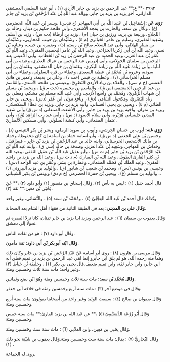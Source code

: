 ٣٩٩٢ -** ع:** عبد الرحمن بن يزيد بن جابر الأزدي (١) ، أبو عتبة السلمي الدمشقي الداراني، أخو يزيد بن يزيد بن جابر، ووالد عَبد اللَّهِ بْن عَبْد الرَّحْمَنِ بْن يزيد بْن جابر.

**رَوَى عَن:** إِسْمَاعِيل بْن عُبَيد اللَّه بن أَبي المهاجر (خ قدس) ،وبسر بْن عُبَيد اللَّه الحضرمي (ع) ، وبلال بن سعد، والحارث بن يمجد الأشعري، وأبي طلحة حكيم بن دينار، وخالد بن اللجلاج، وربيعة بن يزيد، ورزيق بن حيان (م) ، وزيد بن أرطاة (دت س) ، وزيد بن أسلم، وسَعِيد المقبري، وسليم بن عامر الخبائري (م ٤) ، وسُلَيْمان بن حبيب المحاربي، وسُلَيْمان بن يسار الهلالي، وأبي عبد السلام صالح بْن رستم (د) ، وضمرة بن حبيب، وعبادة بْن نسي، وعبد اللَّه بْن أَبي زكريا الخزاعي، وعبد الله بْن عامر اليحصبي المقرئ، وعبد اللَّهِ بْن عُمَر بْن عبد العزيز، وعبد الحميد بن عبد الرحمن بْن زيد بْن الخطاب، وأبي الأعيس عبد الرحمن بن سلمان الخولاني، وأبي إدريس عبد الرحمن بن عراك العذري، وعبدة بن أَبي لبابة، وأبي زيادة عُبَيد اللَّهِ بن زيادة البكري، وعثمان بن حيان الدمشقي، وعثمان بن أَبي سودة، وعروة بْن مُحَمَّدِ بْنِ عطية السعدي، وعطاء بن قرة السلولي، وعطاء بن أَبي مسلم الخراساني (د) ، وعطية بن قيس (خت د) ، وعلي بن بذيمة، وعمير بن هانئ العنسي (خ م سي) ، والعلاء بن زياد الأزدي البَصْرِيّ، وعيسى بن طلحة الأسدي، والقاسم بن عبد الرحمن الدمشقي (س ق) ، والقاسم بن مخيمرة (خت م ق) ، ومحمد بْن مسلم بْن شهاب الزُّهْرِيّ، ومُحَمَّد بن واسع الأزدي، وأبي عُبَيد الله مسلم بن مشكم، ومعلى بن زياد البَصْرِيّ، ومكحول الشامي (دق) ، ونافع مولى ابن عُمَر (دس) ، ويحيى بن جابر الطائي (م ٤) ، ويحيى بن يحيى الغساني، وأبيه يزيد بن جابر، ويزيد بن عطاء السكسكي، ويزيد بن نمران، وأخيه يزيد بن يزيد بن جابر، وأبي الأشعث الصنعاني (د س ق) وأبي سَعِيد المدني جليسأبي هُرَيْرة، وأبي سلام الأسود (د س) ، وأبي عبد رب الزاهد (ق) ، وأبي عثمان الصنعاني، وأبي كبشة السلولي، وأبي مسكين الأَنْصارِيّ.

**رَوَى عَنه:** أيوب بن حسان الجرشي، وأيوب بن سويد الرملي، وبشر بْن بكر التنيسي (د) ، وحسين بْن علي الجعفي (د س ق) ، وأبو أسامة حماد بن أسامة إن كان محفوظا، وحماد بن مالك الأشجعي الحرستاني، وابنه خالد بن عبد الرَّحْمَنِ بْن يزيد بْن جَابِر - فيما قيل، وخداش بن المهاجر، وسَعِيد بْن عَبْد العزيز، وصدقة بن خالد (سي ق) ، وابنه عَبد اللَّهِ بْن عَبْد الرَّحْمَنِ بْن يزيد بْن جابر (م ت س) ، وأبو عقيل عَبد اللَّهِ بْن عقيل الثقفي، وعبد الله بْن كثير القارئ الطويل، وعبد الله بْن المبارك (م د ت س) ، وعبد الله بن يزيد بن راشد المقرئ، وعبد الملك بْن مُحَمَّد الصنعاني، وعمارة بن بشر، وعُمَر بن عبد الواحد (دس) ، وعيسى بن يونس (دس) ، ومحمد بْن شعيب بْن شابور (ق) ، والوليد بن مزيد البيروتي (د) ، والوليد بن مسلم (ع) ، ويحيى بْن حمزة الحضرمي (خ م دق) ويونس بْن بكير الشيباني.

قال أحمد حنبل (١) : ليس به بأس (٢) .وَقَال إسحاق بن منصور (١) وأبو داود (٢) ،** عَنْ يَحْيَى بْن معين:** ثقة (٣) .

وكذلك قال أحمد بْن عَبد الله العِجْلِيّ (٤) ، ومُحَمَّد بْن سعد (٥) ، والنَّسَائي، وغير واحد.

**وَقَال علي بن المديني:** يعد في الطبقة الثانية من فقهاء أهل الشام بعد الصحابة.

وَقَال يعقوب بن سفيان (٦) : عبد الرحمن ويزيد ابنا يزيد بن جابر ثقتان، كانا نزلا البصرة ثم تحولا إلى دمشق.

وَقَال أبو داود (٧) : هو من ثقات الناس.

**وَقَال ابْنه أبو بكر بْن أَبي داود:** ثقة مأمون.

وَقَال موسى بن هارون (٨) : روى أبو أسامة عَنْ عَبْدِ الرَّحْمَنِ بْن يزيد بن جابر وكان ذلك وهما منه رحمه الله، هو لم يلق ابن جابرو إنما لقي عبد الرحمن بن يزيد بن تميم فظن أنه ابن جابر، وابن جابر ثقة، وابن تميم ضعيف.قال يحيى بن بكير (١) ، وخليفة بْن خياط (٢) وغير واحد: مات سنة ثلاث وخمسين ومئة.

**وَقَال مُحَمَّد بْن سعد:** مات سنة ثلاث وخمسين ومئة وهُوَ ابْن بضع وثمانين.

وَقَال في موضع آخر (٣) : مات سنة أربع وخمسين ومئة في خلافة أبي جعفر.

وَقَال صفوان بن صالح (٤) : سمعت الوليد وغير واحد من أصحابنا يقولون: مات سنة أربع وخمسين ومئة.

وَقَال أَبُو زُرْعَة الدِّمَشْقِيّ (٥) ،** عن عَبد الله بن يزيد القارئ:** مات سنة خمس وخمسين ومئة.

وَقَال يحيى بن مَعِين، وابن الغلابي (٦) : مات سنة ست وخمسين ومئة.

وقَال البُخارِيُّ (٧) : يقال: مات سنة ست وخمسين ومئة.وَقَال يعقوب بن شَيْبَة نحو ذلك (١) .

روى له الجماعة.